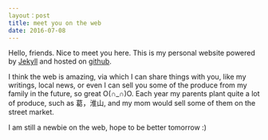 ```yaml
---
layout：post
title: meet you on the web
date: 2016-07-08
---
```


Hello, friends. Nice to meet you here. This is my personal website powered by [Jekyll](http://jekyllrb.com) and hosted on [github](https://github.com).

I think the web is amazing, via which I can share things with you, like my writings, local news, or even I can sell you some of the produce from my family in the future, so great O(∩_∩)O. Each year my parents plant quite a lot of produce, such as 葛，淮山, and my mom would sell some of them on the street market.  

I am still a newbie on the web, hope to be better tomorrow :)


